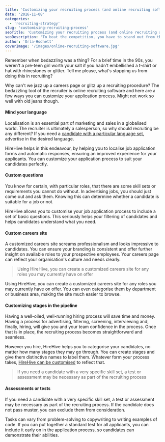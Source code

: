 ```yaml
---
title: 'Customizing your recruiting process (and online recruiting software)'
date: '2016-11-08'
categories:
  - 'recruiting-strategy'
slug: 'customising-recruiting-process'
seoTitle: 'Customizing your recruiting process (and online recruiting software)'
seoDescription: 'To beat the competition, you have to stand out from the crowd. For recruiters, a recruiting system is the best thing to do. We give tips to customize it!'
author: 'Orla-Hodnett'
coverImage: '/images/online-recruiting-software.jpg'
---
```


Remember when bedazzling was a thing? For a brief time in the 90s, you weren't a pre-teen girl worth your salt if you hadn't embellished a t-shirt or hat with rhinestones or glitter. Tell me please, what's stopping us from doing this in recruiting?

Why can't we jazz up a careers page or glitz up a recruiting procedure? The bedazzling tool of the recruiter is online recruiting software and here are a few ways you can customize your application process. Might not work so well with old jeans though.

#### Mind your language

Localisation is an essential part of marketing and sales in a globalised world. The recruiter is ultimately a salesperson, so why should recruiting be any different? If you need a [candidate with a particular language set](http://hirehive.io/blog/recruiter-abroad-hire-multilingual-candidates-globally/), advertise in the desired language.

HireHive helps in this endeavour, by helping you to localise job application forms and automatic responses, ensuring an improved experience for your applicants. You can customize your application process to suit your candidates perfectly.

#### Custom questions

You know for certain, with particular roles, that there are some skill sets or requirements you cannot do without. In advertising jobs, you should just come out and ask them. Knowing this can determine whether a candidate is suitable for a job or not.

HireHive allows you to customise your job application process to include a set of basic questions. This seriously helps your filtering of candidates and helps candidates understand what you need.

#### Custom careers site

A customized careers site screams professionalism and looks impressive to candidates. You can ensure your branding is consistent and offer further insight on available roles to your prospective employees. Your careers page can reflect your organisation's culture and needs clearly.

> Using HireHive, you can create a customized careers site for any roles you may currently have on offer

Using HireHive, you can create a customized careers site for any roles you may currently have on offer. You can even categorise them by department or business area, making the site much easier to browse.

#### Customizing stages in the pipeline

Having a well-oiled, well-running hiring process will save time and money. Having a process for advertising, filtering, screening, interviewing and, finally, hiring, will give you and your team confidence in the process. Once that is in place, the recruiting process becomes straightforward and seamless.

However you hire, HireHive helps you to categorise your candidates, no matter how many stages they may go through. You can create stages and give them distinctive names to label them. Whatever form your process takes, [HireHive can be customised](http://hirehive.io/help/managing-jobs/customising-the-application-process/) to reflect that.

> If you need a candidate with a very specific skill set, a test or assessment may be necessary as part of the recruiting process

#### Assessments or tests

If you need a candidate with a very specific skill set, a test or assessment may be necessary as part of the recruiting process. If the candidate does not pass muster, you can exclude them from consideration.

Tasks can vary from problem-solving to copywriting to writing examples of code. If you can put together a standard test for all applicants, you can include it early on in the application process, so candidates can demonstrate their abilities.
